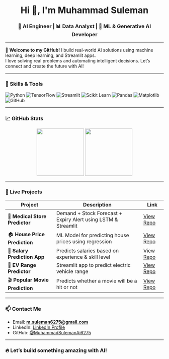 <h1 align="center">Hi 👋, I'm Muhammad Suleman</h1>
<h3 align="center">🚀 AI Engineer | 📊 Data Analyst | 🤖 ML & Generative AI Developer</h3>

---

🌟 **Welcome to my GitHub!** I build real-world AI solutions using machine learning, deep learning, and Streamlit apps.  
I love solving real problems and automating intelligent decisions. Let’s connect and create the future with AI!

---

### 🔧 Skills & Tools
![Python](https://img.shields.io/badge/-Python-3776AB?logo=python&logoColor=white&style=for-the-badge)
![TensorFlow](https://img.shields.io/badge/-TensorFlow-FF6F00?logo=tensorflow&logoColor=white&style=for-the-badge)
![Streamlit](https://img.shields.io/badge/-Streamlit-FF4B4B?logo=streamlit&logoColor=white&style=for-the-badge)
![Scikit Learn](https://img.shields.io/badge/-Scikit--Learn-F7931E?logo=scikit-learn&logoColor=white&style=for-the-badge)
![Pandas](https://img.shields.io/badge/-Pandas-150458?logo=pandas&logoColor=white&style=for-the-badge)
![Matplotlib](https://img.shields.io/badge/-Matplotlib-000000?logo=matplotlib&logoColor=white&style=for-the-badge)
![GitHub](https://img.shields.io/badge/-GitHub-181717?logo=github&logoColor=white&style=for-the-badge)

---

### 📈 GitHub Stats

<p align="center">
  <img src="https://github-readme-stats.vercel.app/api?username=MuhammadSulemanAi6275&show_icons=true&theme=dark" height="150"/>
  <img src="https://github-readme-stats.vercel.app/api/top-langs/?username=MuhammadSulemanAi6275&layout=compact&theme=dark" height="150"/>
</p>

---

### 🚀 Live Projects

| Project | Description | Link |
|--------|-------------|------|
| 💊 **Medical Store Predictor** | Demand + Stock Forecast + Expiry Alert using LSTM & Streamlit | [View Repo](https://github.com/MuhammadSulemanAi6275/medical-store-predictor) |
| 🏠 **House Price Prediction** | ML Model for predicting house prices using regression | [View Repo](https://github.com/MuhammadSulemanAi6275/House_price_prediction) |
| 💼 **Salary Prediction App** | Predicts salaries based on experience & skill level | [View Repo](https://github.com/MuhammadSulemanAi6275/salary-prediction-app-By-Suleman) |
| 🚗 **EV Range Predictor** | Streamlit app to predict electric vehicle range | [View Repo](https://github.com/MuhammadSulemanAi6275/ev-range-predictor) |
| 🎬 **Popular Movie Prediction** | Predicts whether a movie will be a hit or not | [View Repo](https://github.com/MuhammadSulemanAi6275/popular-movie-predictor) |

---

### 📫 Contact Me
- Email: **m.suleman6275@gmail.com**
- LinkedIn: [LinkedIn Profile](https://www.linkedin.com/in/muhammadsuleman6275/)
- GitHub: [@MuhammadSulemanAi6275](https://github.com/MuhammadSulemanAi6275)

---

### 🔥 Let’s build something amazing with AI!
